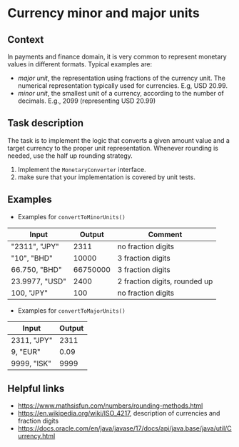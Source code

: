 # Currency minor and major units

## Context

In payments and finance domain, it is very common to represent monetary values in different formats. Typical examples are:

* _major unit_, the representation using fractions of the currency unit. The numerical representation typically used for currencies. E.g, USD 20.99.
* _minor unit_, the smallest unit of a currency, according to the number of decimals. E.g., 2099 (representing USD 20.99)

## Task description

The task is to implement the logic that converts a given amount value and a target currency to the proper unit representation.
Whenever rounding is needed, use the half up rounding strategy.

1. Implement the `MonetaryConverter` interface.
2. make sure that your implementation is covered by unit tests.

## Examples

* Examples for `convertToMinorUnits()`

| Input           | Output    | Comment                       |
|-----------------|-----------|-------------------------------|
| "2311", "JPY"   | 2311      | no fraction digits            |                         
| "10", "BHD"     | 10000     | 3 fraction digits             |
| 66.750, "BHD"   | 66750000  | 3 fraction digits             |
| 23.9977, "USD"  | 2400      | 2 fraction digits, rounded up | 
| 100, "JPY"      | 100       | no fraction digits            | 

* Examples for `convertToMajorUnits()`

| Input           | Output |
|-----------------|--------|
| 2311, "JPY"     | 2311   |
| 9, "EUR"        | 0.09   |
| 9999, "ISK"     | 9999   |

## Helpful links

* https://www.mathsisfun.com/numbers/rounding-methods.html
* https://en.wikipedia.org/wiki/ISO_4217, description of currencies and fraction digits
* https://docs.oracle.com/en/java/javase/17/docs/api/java.base/java/util/Currency.html
